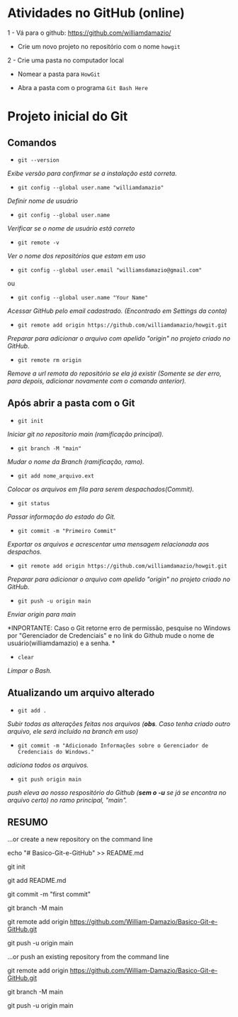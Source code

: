 # Atividades no GitHub (online)

1 - Vá para o github: https://github.com/williamdamazio/

- Crie um novo projeto no repositório com o nome `howgit`

2 - Crie uma pasta no computador local

- Nomear a pasta para `HowGit`

- Abra a pasta com o programa `Git Bash Here`

# Projeto inicial do Git

## Comandos

- `git --version`

*Exibe versão para confirmar se a instalação está correta.* 

- `git config --global user.name "williamdamazio"`

*Definir nome de usuário*

- `git config --global user.name`

*Verificar se o nome de usuário está correto*

- `git remote -v`

*Ver o nome dos repositórios que estam em uso*

- `git config --global user.email "williamsdamazio@gmail.com"`

ou

- `git config --global user.name "Your Name"`

*Acessar GitHub pelo email cadastrado. (Encontrado em Settings da conta)*

- `git remote add origin https://github.com/williamdamazio/howgit.git`

*Preparar para adicionar o arquivo com apelido "origin" no projeto criado no GitHub.*

- `git remote rm origin`

*Remove a url remota do repositório se ela já existir (Somente se der erro, para depois, adicionar novamente com o comando anterior).*


## Após abrir a pasta com o Git

- `git init`

*Iniciar git no repositorio main (ramificação principal).*

- `git branch -M "main"`

*Mudar o nome da Branch (ramificação, ramo).*

- `git add nome_arquivo.ext`

*Colocar os arquivos em fila para serem despachados(Commit).*

- `git status`

*Passar informação do estado do Git.*

- `git commit -m "Primeiro Commit"`

*Exportar os arquivos e acrescentar uma mensagem relacionada aos despachos.*

- `git remote add origin https://github.com/williamdamazio/howgit.git`

*Preparar para adicionar o arquivo com apelido "origin" no projeto criado no GitHub.*

- `git push -u origin main`

*Enviar origin para main*

*INPORTANTE: Caso o Git retorne erro de permissão, pesquise no Windows por "Gerenciador de Credenciais" e no link do Github mude o nome de usuário(williamdamazio) e a senha. *

- `clear`

*Limpar o Bash.*

## Atualizando um arquivo alterado

- `git add .`

*Subir todas as alterações feitas nos arquivos (**obs**. Caso tenha criado outro arquivo, ele será incluído na branch em uso)*

- `git commit -m "Adicionado Informações sobre o Gerenciador de Credenciais do Windows."`

*adiciona todos os arquivos.*

- `git push origin main`

*push eleva ao nosso respositório do Github (**sem o -u** se já se encontra no arquivo certo) no ramo principal, "main".*

## RESUMO

…or create a new repository on the command line

echo "# Basico-Git-e-GitHub" >> README.md

git init

git add README.md

git commit -m "first commit"

git branch -M main

git remote add origin 
https://github.com/William-Damazio/Basico-Git-e-GitHub.git

git push -u origin main




…or push an existing repository from the command line

git remote add origin 
https://github.com/William-Damazio/Basico-Git-e-GitHub.git

git branch -M main

git push -u origin main